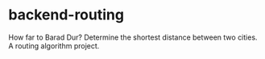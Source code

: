 # backend-routing
How far to Barad Dur? Determine the shortest distance between two cities.  A routing algorithm project.
